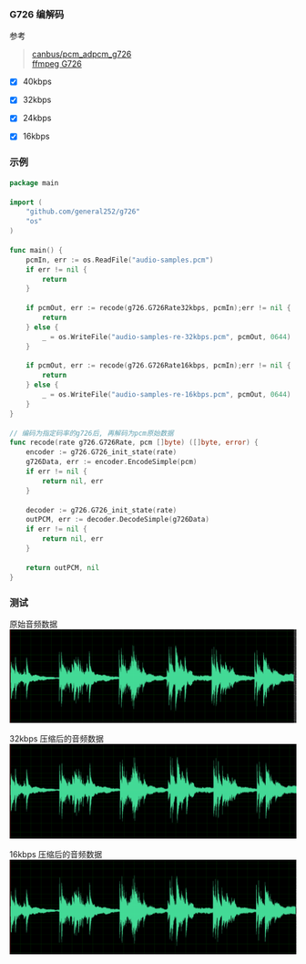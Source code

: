 ### G726 编解码

参考  
> [canbus/pcm_adpcm_g726](https://github.com/canbus/pcm_adpcm_g726)  
> [ffmpeg G726](https://github.com/FFmpeg/FFmpeg/blob/master/libavcodec/g726.c)  

- [x] 40kbps
- [x] 32kbps
- [x] 24kbps
- [x] 16kbps



### 示例
```go
package main

import (
	"github.com/general252/g726"
	"os"
)

func main() {
	pcmIn, err := os.ReadFile("audio-samples.pcm")
	if err != nil {
		return
	}

	if pcmOut, err := recode(g726.G726Rate32kbps, pcmIn);err != nil {
		return
	} else {
		_ = os.WriteFile("audio-samples-re-32kbps.pcm", pcmOut, 0644)
	}

	if pcmOut, err := recode(g726.G726Rate16kbps, pcmIn);err != nil {
		return
	} else {
		_ = os.WriteFile("audio-samples-re-16kbps.pcm", pcmOut, 0644)
	}
}

// 编码为指定码率的g726后, 再解码为pcm原始数据
func recode(rate g726.G726Rate, pcm []byte) ([]byte, error) {
	encoder := g726.G726_init_state(rate)
	g726Data, err := encoder.EncodeSimple(pcm)
	if err != nil {
		return nil, err
	}

	decoder := g726.G726_init_state(rate)
	outPCM, err := decoder.DecodeSimple(g726Data)
	if err != nil {
		return nil, err
	}

	return outPCM, nil
}

```


### 测试

原始音频数据
![source](img/audio-samples.jpg)

32kbps 压缩后的音频数据
![32kbps](img/audio-samples-re-32kbps.jpg)

16kbps 压缩后的音频数据
![16kbps](img/audio-samples-re-16kbps.jpg)

  
